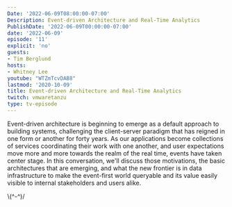 ```yaml
---
Date: '2022-06-09T08:00:00-07:00'
Description: Event-driven Architecture and Real-Time Analytics
PublishDate: '2022-06-09T00:00:00-07:00'
date: '2022-06-09'
episode: '11'
explicit: 'no'
guests:
- Tim Berglund
hosts:
- Whitney Lee
youtube: "WTZmTcvDAB8"
lastmod: '2020-10-09'
title: Event-driven Architecture and Real-Time Analytics
twitch: vmwaretanzu
type: tv-episode
---
```


Event-driven architecture is beginning to emerge as a default approach to building systems, challenging the client-server paradigm that has reigned in one form or another for forty years. As our applications become collections of services coordinating their work with one another, and user expectations move more and more towards the realm of the real time, events have taken center stage. In this conversation, we'll discuss those motivations, the basic architectures that are emerging, and what the new frontier is in data infrastructure to make the event-first world queryable and its value easily visible to internal stakeholders and users alike.


\\(^-^)/
